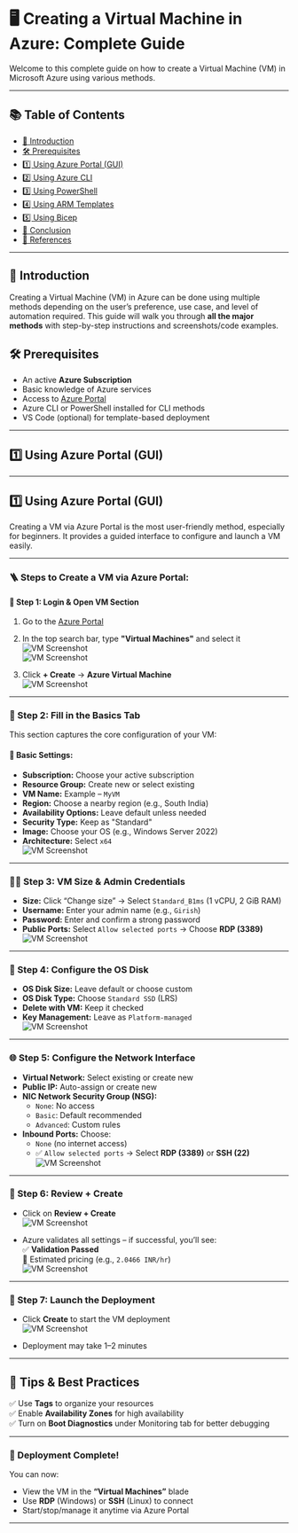 # 🖥️ Creating a Virtual Machine in Azure: Complete Guide

Welcome to this complete guide on how to create a Virtual Machine (VM) in Microsoft Azure using various methods.

---

## 📚 Table of Contents

- [📌 Introduction](#-introduction)
- [🛠️ Prerequisites](#-prerequisites)
- [1️⃣ Using Azure Portal (GUI)](#-1-using-azure-portal-gui)
- [2️⃣ Using Azure CLI](#-2-using-azure-cli)
- [3️⃣ Using PowerShell](#-3-using-powershell)
- [4️⃣ Using ARM Templates](#-4-using-arm-templates)
- [5️⃣ Using Bicep](#-5-using-bicep)
- [📄 Conclusion](#-conclusion)
- [📎 References](#-references)

---

## 📌 Introduction

Creating a Virtual Machine (VM) in Azure can be done using multiple methods depending on the user’s preference, use case, and level of automation required. This guide will walk you through **all the major methods** with step-by-step instructions and screenshots/code examples.

## 🛠️ Prerequisites

- An active **Azure Subscription**
- Basic knowledge of Azure services
- Access to [Azure Portal](https://portal.azure.com/)
- Azure CLI or PowerShell installed for CLI methods
- VS Code (optional) for template-based deployment
---

## 1️⃣ Using Azure Portal (GUI)

---

## 1️⃣ Using Azure Portal (GUI)

Creating a VM via Azure Portal is the most user-friendly method, especially for beginners. It provides a guided interface to configure and launch a VM easily.

---

### 🪜 Steps to Create a VM via Azure Portal:

#### 🔹 Step 1: Login & Open VM Section

1. Go to the [Azure Portal](https://portal.azure.com/)
2. In the top search bar, type **"Virtual Machines"** and select it  
   ![VM Screenshot](Images/1.jpg)  
   ![VM Screenshot](Images/2.jpg)

3. Click **+ Create** → **Azure Virtual Machine**  
   ![VM Screenshot](Images/3.jpg)

---

### 🧾 Step 2: Fill in the Basics Tab

This section captures the core configuration of your VM:

#### 🧩 Basic Settings:
- **Subscription:** Choose your active subscription  
- **Resource Group:** Create new or select existing  
- **VM Name:** Example – `MyVM`  
- **Region:** Choose a nearby region (e.g., South India)  
- **Availability Options:** Leave default unless needed  
- **Security Type:** Keep as "Standard"  
- **Image:** Choose your OS (e.g., Windows Server 2022)  
- **Architecture:** Select `x64`  
![VM Screenshot](Images/4.jpg)

---

### 🧑‍💻 Step 3: VM Size & Admin Credentials

- **Size:** Click “Change size” → Select `Standard_B1ms` (1 vCPU, 2 GiB RAM)  
- **Username:** Enter your admin name (e.g., `Girish`)  
- **Password:** Enter and confirm a strong password  
- **Public Ports:** Select `Allow selected ports` → Choose **RDP (3389)**  
![VM Screenshot](Images/5.jpg)

---

### 💽 Step 4: Configure the OS Disk

- **OS Disk Size:** Leave default or choose custom  
- **OS Disk Type:** Choose `Standard SSD` (LRS)  
- **Delete with VM:** Keep it checked  
- **Key Management:** Leave as `Platform-managed`  
![VM Screenshot](Images/6.jpg)

---

### 🌐 Step 5: Configure the Network Interface

- **Virtual Network:** Select existing or create new  
- **Public IP:** Auto-assign or create new  
- **NIC Network Security Group (NSG):**
  - `None`: No access
  - `Basic`: Default recommended
  - `Advanced`: Custom rules  
- **Inbound Ports:** Choose:
  - `None` (no internet access)
  - ✅ `Allow selected ports` → Select **RDP (3389)** or **SSH (22)**  
![VM Screenshot](Images/7.jpg)

---

### 🧾 Step 6: Review + Create

- Click on **Review + Create**  
![VM Screenshot](Images/8.jpg)

- Azure validates all settings – if successful, you’ll see:  
  ✅ **Validation Passed**  
  💸 Estimated pricing (e.g., `2.0466 INR/hr`)  
![VM Screenshot](Images/9.jpg)

---

### 🚀 Step 7: Launch the Deployment

- Click **Create** to start the VM deployment  
![VM Screenshot](Images/10.jpg)

- Deployment may take 1–2 minutes

---

## 🧠 Tips & Best Practices

✅ Use **Tags** to organize your resources  
✅ Enable **Availability Zones** for high availability  
✅ Turn on **Boot Diagnostics** under Monitoring tab for better debugging

---

### 🎉 Deployment Complete!

You can now:
- View the VM in the **“Virtual Machines”** blade
- Use **RDP** (Windows) or **SSH** (Linux) to connect
- Start/stop/manage it anytime via Azure Portal

---
